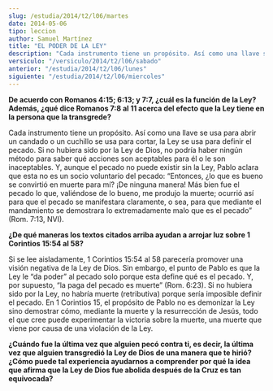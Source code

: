 ```yaml
---
slug: /estudia/2014/t2/l06/martes
date: 2014-05-06
tipo: leccion
author: Samuel Martínez
title: "EL PODER DE LA LEY"
description: "Cada instrumento tiene un propósito. Así como una llave se usa para abrir un candado o un cuchillo se usa para cortar, la Ley se usa para definir el pecado. Si no hubiera sido por la Ley de Dios, no podría haber ningún método para saber qué acciones son aceptables para él o le son inaceptables."
versiculo: "/versiculo/2014/t2/l06/sabado"
anterior: "/estudia/2014/t2/l06/lunes"
siguiente: "/estudia/2014/t2/l06/miercoles"
---
```


**De acuerdo con Romanos 4:15; 6:13; y 7:7, ¿cuál es la función de la Ley? Además, ¿qué dice Romanos 7:8 al 11 acerca del efecto que la Ley tiene en la persona que la transgrede?**

Cada instrumento tiene un propósito. Así como una llave se usa para abrir un candado o un cuchillo se usa para cortar, la Ley se usa para definir el pecado. Si no hubiera sido por la Ley de Dios, no podría haber ningún método para saber qué acciones son aceptables para él o le son inaceptables. Y, aunque el pecado no puede existir sin la Ley, Pablo aclara que esta no es un socio voluntario del pecado: “Entonces, ¿lo que es bueno se convirtió en muerte para mí? ¡De ninguna manera! Más bien fue el pecado lo que, valiéndose de lo bueno, me produjo la muerte; ocurrió así para que el pecado se manifestara claramente, o sea, para que mediante el mandamiento se demostrara lo extremadamente malo que es el pecado” (Rom. 7:13, NVI).

**¿De qué maneras los textos citados arriba ayudan a arrojar luz sobre 1 Corintios 15:54 al 58?**

Si se lee aisladamente, 1 Corintios 15:54 al 58 parecería promover una visión negativa de la Ley de Dios. Sin embargo, el punto de Pablo es que la Ley le “da poder” al pecado solo porque esta define qué es el pecado. Y, por supuesto, “la paga del pecado es muerte” (Rom. 6:23). Si no hubiera sido por la Ley, no habría muerte (retributiva) porque sería imposible definir el pecado. En 1 Corintios 15, el propósito de Pablo no es demonizar la Ley sino demostrar cómo, mediante la muerte y la resurrección de Jesús, todo el que cree puede experimentar la victoria sobre la muerte, una muerte que viene por causa de una violación de la Ley.

**¿Cuándo fue la última vez que alguien pecó contra ti, es decir, la última vez que alguien transgredió la Ley de Dios de una manera que te hirió? ¿Cómo puede tal experiencia ayudarnos a comprender por qué la idea que afirma que la Ley de Dios fue abolida después de la Cruz es tan equivocada?**
